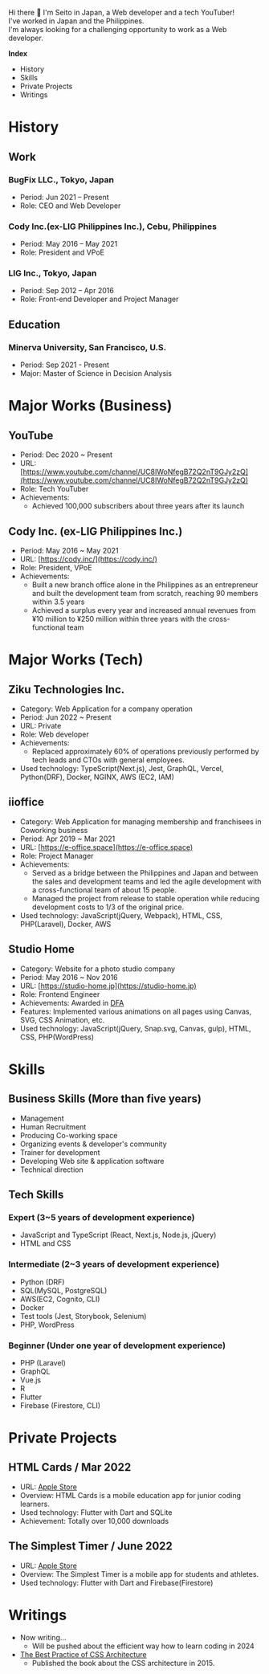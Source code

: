 Hi there 👋
I'm Seito in Japan, a Web developer and a tech YouTuber!  
I've worked in Japan and the Philippines.  
I'm always looking for a challenging opportunity to work as a Web developer.


__Index__
- History
- Skills
- Private Projects
- Writings

# History
## Work
### BugFix LLC., Tokyo, Japan
- Period: Jun 2021 – Present
- Role: CEO and Web Developer

### Cody Inc.(ex-LIG Philippines Inc.), Cebu, Philippines
- Period: May 2016 – May 2021
- Role: President and VPoE

### LIG Inc., Tokyo, Japan
- Period: Sep 2012 – Apr 2016
- Role: Front-end Developer and Project Manager

## Education
### Minerva University, San Francisco, U.S.
- Period: Sep 2021 - Present
- Major: Master of Science in Decision Analysis


# Major Works (Business)

## YouTube
- Period: Dec 2020 ~ Present
- URL: [https://www.youtube.com/channel/UC8IWoNfegB72Q2nT9GJy2zQ](https://www.youtube.com/channel/UC8IWoNfegB72Q2nT9GJy2zQ)
- Role: Tech YouTuber
- Achievements:
  - Achieved 100,000 subscribers about three years after its launch

## Cody Inc. (ex-LIG Philippines Inc.)
- Period: May 2016 ~ May 2021
- URL: [https://cody.inc/](https://cody.inc/)
- Role: President, VPoE
- Achievements:
  - Built a new branch office alone in the Philippines as an entrepreneur and built
the development team from scratch, reaching 90 members within 3.5 years
  - Achieved a surplus every year and increased annual revenues from ¥10 million to ¥250 million within three years with the cross-functional team
 
# Major Works (Tech)

## Ziku Technologies Inc.
- Category: Web Application for a company operation
- Period: Jun 2022 ~ Present
- URL: Private
- Role: Web developer
- Achievements:
  - Replaced approximately 60% of operations previously performed by tech leads and CTOs with general employees.
- Used technology: TypeScript(Next.js), Jest, GraphQL, Vercel, Python(DRF), Docker, NGINX, AWS (EC2, IAM)

## iioffice
- Category: Web Application for managing membership and franchisees in Coworking business
- Period: Apr 2019 ~ Mar 2021
- URL: [https://e-office.space](https://e-office.space)
- Role: Project Manager
- Achievements:
  - Served as a bridge between the Philippines and Japan and between the sales and development teams and led the agile development with a cross-functional team of about 15 people.
  - Managed the project from release to stable operation while reducing development costs to 1/3 of the original price.
- Used technology: JavaScript(jQuery, Webpack), HTML, CSS, PHP(Laravel), Docker, AWS
  
## Studio Home
- Category: Website for a photo studio company
- Period: May 2016 ~ Nov 2016
- URL: [https://studio-home.jp](https://studio-home.jp)
- Role: Frontend Engineer
- Achievements: Awarded in [DFA](https://dfaa.dfaawards.com/en/index/)
- Features: Implemented various animations on all pages using Canvas, SVG, CSS Animation, etc.
- Used technology: JavaScript(jQuery, Snap.svg, Canvas, gulp), HTML, CSS, PHP(WordPress)

# Skills

## Business Skills (More than five years)
- Management
- Human Recruitment
- Producing Co-working space
- Organizing events & developer's community
- Trainer for development
- Developing Web site & application software
- Technical direction

## Tech Skills
### Expert (3~5 years of development experience)
- JavaScript and TypeScript (React, Next.js, Node.js, jQuery)
- HTML and CSS

### Intermediate (2~3 years of development experience)
- Python (DRF)
- SQL(MySQL, PostgreSQL)
- AWS(EC2, Cognito, CLI)
- Docker
- Test tools (Jest, Storybook, Selenium)
- PHP, WordPress

### Beginner (Under one year of development experience)
- PHP (Laravel)
- GraphQL
- Vue.js
- R
- Flutter
- Firebase (Firestore, CLI)

# Private Projects
## HTML Cards / Mar 2022
- URL: [Apple Store](https://apps.apple.com/jp/app/html-cards/id1612679606)
- Overview: HTML Cards is a mobile education app for junior coding learners.
- Used technology: Flutter with Dart and SQLite
- Achievement: Totally over 10,000 downloads

## The Simplest Timer / June 2022
- URL: [Apple Store](https://apps.apple.com/jp/app/the-simplest-timer/id1637279351)
- Overview: The Simplest Timer is a mobile app for students and athletes. 
- Used technology: Flutter with Dart and Firebase(Firestore)

# Writings
- Now writing...
  - Will be pushed about the efficient way how to learn coding in 2024 
- [The Best Practice of CSS Architecture](https://amzn.asia/d/6DXpEzE)
  - Published the book about the CSS architecture in 2015.
